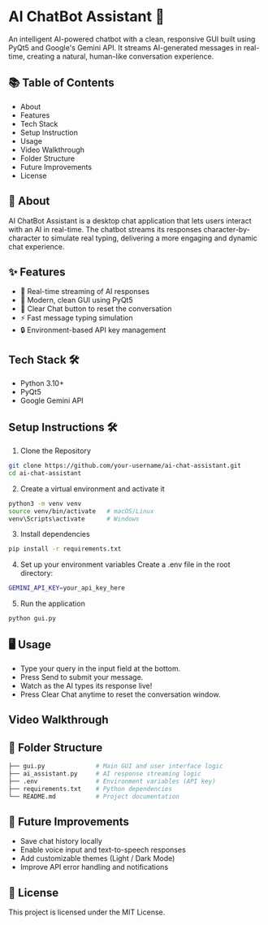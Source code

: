 # AI ChatBot Assistant 🤖

An intelligent AI-powered chatbot with a clean, responsive GUI built using PyQt5 and Google's Gemini API.
It streams AI-generated messages in real-time, creating a natural, human-like conversation experience.

## 📚 Table of Contents

- About
- Features
- Tech Stack
- Setup Instruction
- Usage
- Video Walkthrough
- Folder Structure
- Future Improvements
- License

## 📖 About

AI ChatBot Assistant is a desktop chat application that lets users interact with an AI in real-time.
The chatbot streams its responses character-by-character to simulate real typing, delivering a more engaging and dynamic chat experience.

## ✨ Features

- 📡 Real-time streaming of AI responses
- 🎨 Modern, clean GUI using PyQt5
- 🧹 Clear Chat button to reset the conversation
- ⚡ Fast message typing simulation
- 🔒 Environment-based API key management

## Tech Stack 🛠

- Python 3.10+
- PyQt5
- Google Gemini API

## Setup Instructions 🛠️

1. Clone the Repository
```bash
git clone https://github.com/your-username/ai-chat-assistant.git
cd ai-chat-assistant
```

2. Create a virtual environment and activate it
```bash
python3 -m venv venv
source venv/bin/activate   # macOS/Linux
venv\Scripts\activate      # Windows
```

3. Install dependencies
```bash
pip install -r requirements.txt
```

4. Set up your environment variables Create a .env file in the root directory:
```bash
GEMINI_API_KEY=your_api_key_here
```

5. Run the application
```bash
python gui.py
```

## 🖥️ Usage

- Type your query in the input field at the bottom.
- Press Send to submit your message.
- Watch as the AI types its response live!
- Press Clear Chat anytime to reset the conversation window.

## Video Walkthrough

## 📁 Folder Structure
```bash
├── gui.py              # Main GUI and user interface logic
├── ai_assistant.py     # AI response streaming logic
├── .env                # Environment variables (API key)
├── requirements.txt    # Python dependencies
└── README.md           # Project documentation
```

## 🌟 Future Improvements

- Save chat history locally
- Enable voice input and text-to-speech responses
- Add customizable themes (Light / Dark Mode)
- Improve API error handling and notifications

## 📝 License

This project is licensed under the MIT License.